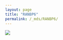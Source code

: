 ```yaml
---
layout: page
title: "RANBP6"
permalink: /_mds/RANBP6/
---
```


![](../../algns0/N113_5HSAA088578_aln_report.png?raw=true)